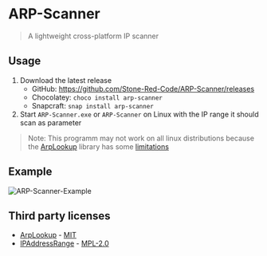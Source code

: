 # ARP-Scanner

> A lightweight cross-platform IP scanner

## Usage

1. Download the latest release
   - GitHub: https://github.com/Stone-Red-Code/ARP-Scanner/releases
   - Chocolatey: `choco install arp-scanner`
   - Snapcraft: `snap install arp-scanner`
1. Start `ARP-Scanner.exe` or `ARP-Scanner` on Linux with the IP range it should scan as parameter

> Note: This programm may not work on all linux distributions because the [ArpLookup](https://github.com/georg-jung/ArpLookup) library has some [limitations](https://github.com/georg-jung/ArpLookup#supported-platforms)

## Example
![ARP-Scanner-Example](https://user-images.githubusercontent.com/56473591/236293969-4e8a65d2-86a3-4f10-8837-2b1aa0490252.png)


## Third party licenses
- [ArpLookup](https://github.com/georg-jung/ArpLookup) - [MIT](https://github.com/georg-jung/ArpLookup/blob/master/LICENSE.txt)
- [IPAddressRange](https://github.com/jsakamoto/ipaddressrange) - [MPL-2.0](https://github.com/jsakamoto/ipaddressrange/blob/master/LICENSE)
